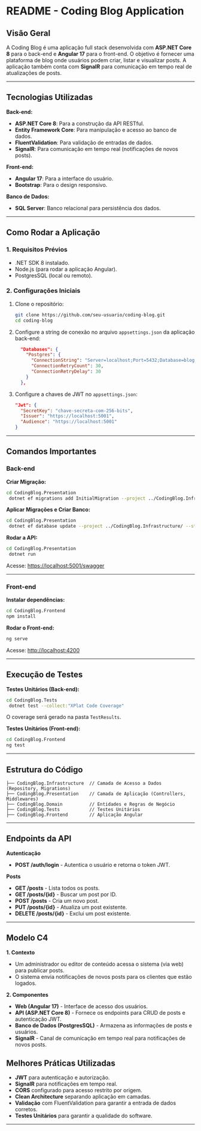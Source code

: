# README - Coding Blog Application

## **Visão Geral**

A Coding Blog é uma aplicação full stack desenvolvida com **ASP.NET Core 8** para o back-end e **Angular 17** para o front-end. O objetivo é fornecer uma plataforma de blog onde usuários podem criar, listar e visualizar posts. A aplicação também conta com **SignalR** para comunicação em tempo real de atualizações de posts.

---

## **Tecnologias Utilizadas**

**Back-end:**

- **ASP.NET Core 8**: Para a construção da API RESTful.
- **Entity Framework Core**: Para manipulação e acesso ao banco de dados.
- **FluentValidation**: Para validação de entradas de dados.
- **SignalR**: Para comunicação em tempo real (notificações de novos posts).

**Front-end:**

- **Angular 17**: Para a interface do usuário.
- **Bootstrap**: Para o design responsivo.

**Banco de Dados:**

- **SQL Server**: Banco relacional para persistência dos dados.

---

## **Como Rodar a Aplicação**

### **1. Requisitos Prévios**

- .NET SDK 8 instalado.
- Node.js (para rodar a aplicação Angular).
- PostgresSQL (local ou remoto).

### **2. Configurações Iniciais**

1. Clone o repositório:

   ```bash
   git clone https://github.com/seu-usuario/coding-blog.git
   cd coding-blog
   ```

2. Configure a string de conexão no arquivo `appsettings.json` da aplicação back-end:

   ```json
     "Databases": {
       "Postgres": {
         "ConnectionString": "Server=localhost;Port=5432;Database=blog;User Id=postgres;Password=postgres",
         "ConnectionRetryCount": 30,
         "ConnectionRetryDelay": 30
       }
     },
   ```

3. Configure a chaves de JWT no `appsettings.json`:
   ```json
   "Jwt": {
     "SecretKey": "chave-secreta-com-256-bits",
     "Issuer": "https://localhost:5001",
     "Audience": "https://localhost:5001"
   }
   ```

---

## **Comandos Importantes**

### **Back-end**

**Criar Migração:**

```bash
cd CodingBlog.Presentation
 dotnet ef migrations add InitialMigration --project ../CodingBlog.Infrastructure/ --startup-project .
```

**Aplicar Migrações e Criar Banco:**

```bash
cd CodingBlog.Presentation
 dotnet ef database update --project ../CodingBlog.Infrastructure/ --startup-project .
```

**Rodar a API:**

```bash
cd CodingBlog.Presentation
 dotnet run
```

Acesse: [https://localhost:5001/swagger](https://localhost:5001/swagger)

---

### **Front-end**

**Instalar dependências:**

```bash
cd CodingBlog.Frontend
npm install
```

**Rodar o Front-end:**

```bash
ng serve
```

Acesse: [http://localhost:4200](http://localhost:4200)

---

## **Execução de Testes**

**Testes Unitários (Back-end):**

```bash
cd CodingBlog.Tests
 dotnet test --collect:"XPlat Code Coverage"
```

O coverage será gerado na pasta `TestResults`.

**Testes Unitários (Front-end):**

```bash
cd CodingBlog.Frontend
ng test
```

---

## **Estrutura do Código**

```
├── CodingBlog.Infrastructure  // Camada de Acesso a Dados (Repository, Migrations)
├── CodingBlog.Presentation    // Camada de Aplicação (Controllers, Middlewares)
├── CodingBlog.Domain          // Entidades e Regras de Negócio
├── CodingBlog.Tests           // Testes Unitários
├── CodingBlog.Frontend        // Aplicação Angular
```

---

## **Endpoints da API**

**Autenticação**

- **POST /auth/login** - Autentica o usuário e retorna o token JWT.

**Posts**

- **GET /posts** - Lista todos os posts.
- **GET /posts/{id}** - Buscar um post por ID.
- **POST /posts** - Cria um novo post.
- **PUT /posts/{id}** - Atualiza um post existente.
- **DELETE /posts/{id}** - Exclui um post existente.

---

## **Modelo C4**

**1. Contexto**

- Um administrador ou editor de conteúdo acessa o sistema (via web) para publicar posts.
- O sistema envia notificações de novos posts para os clientes que estão logados.

**2. Componentes**

- **Web (Angular 17)** - Interface de acesso dos usuários.
- **API (ASP.NET Core 8)** - Fornece os endpoints para CRUD de posts e autenticação JWT.
- **Banco de Dados (PostgresSQL)** - Armazena as informações de posts e usuários.
- **SignalR** - Canal de comunicação em tempo real para notificações de novos posts.


## **Melhores Práticas Utilizadas**

- **JWT** para autenticação e autorização.
- **SignalR** para notificações em tempo real.
- **CORS** configurado para acesso restrito por origem.
- **Clean Architecture** separando aplicação em camadas.
- **Validação** com FluentValidation para garantir a entrada de dados corretos.
- **Testes Unitários** para garantir a qualidade do software.

---
